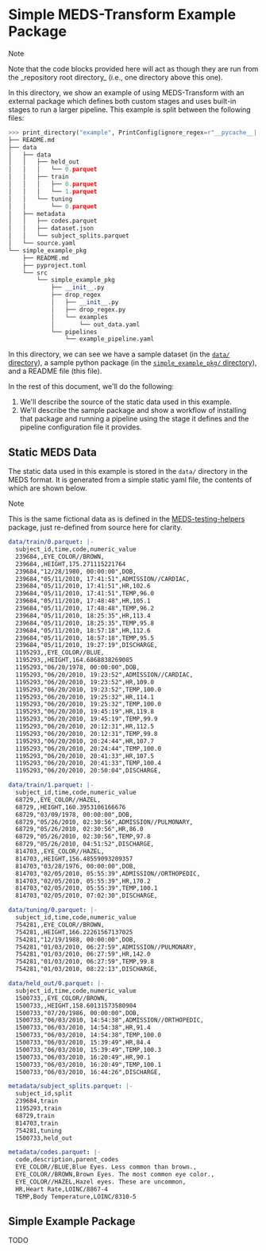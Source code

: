 # Simple MEDS-Transform Example Package

> [!NOTE]
> Note that the code blocks provided here will act as though they are run from the \_repository root
> directory\_ (i.e., one directory above this one).

In this directory, we show an example of using MEDS-Transform with an external package which defines both
custom stages and uses built-in stages to run a larger pipeline. This example is split between the following
files:

```python
>>> print_directory("example", PrintConfig(ignore_regex=r"__pycache__|.egg-info"))
├── README.md
├── data
│   ├── data
│   │   ├── held_out
│   │   │   └── 0.parquet
│   │   ├── train
│   │   │   ├── 0.parquet
│   │   │   └── 1.parquet
│   │   └── tuning
│   │       └── 0.parquet
│   ├── metadata
│   │   ├── codes.parquet
│   │   ├── dataset.json
│   │   └── subject_splits.parquet
│   └── source.yaml
└── simple_example_pkg
    ├── README.md
    ├── pyproject.toml
    └── src
        └── simple_example_pkg
            ├── __init__.py
            ├── drop_regex
            │   ├── __init__.py
            │   ├── drop_regex.py
            │   └── examples
            │       └── out_data.yaml
            └── pipelines
                └── example_pipeline.yaml

```

In this directory, we can see we have a sample dataset (in the [`data/` directory](data)), a sample python package (in
the [`simple_example_pkg/` directory](simple_example_pkg)), and a README file (this file).

In the rest of this document, we'll do the following:

1. We'll describe the source of the static data used in this example.
2. We'll describe the sample package and show a workflow of installing that package and running a pipeline
    using the stage it defines and the pipeline configuration file it provides.

## Static MEDS Data

The static data used in this example is stored in the `data/` directory in the MEDS format. It is generated
from a simple static yaml file, the contents of which are shown below.

> [!NOTE]
> This is the same fictional data as is defined in the
> [MEDS-testing-helpers](https://meds-testing-helpers.readthedocs.io/en/latest/) package, just re-defined from
> source here for clarity.

```yaml
data/train/0.parquet: |-
  subject_id,time,code,numeric_value
  239684,,EYE_COLOR//BROWN,
  239684,,HEIGHT,175.271115221764
  239684,"12/28/1980, 00:00:00",DOB,
  239684,"05/11/2010, 17:41:51",ADMISSION//CARDIAC,
  239684,"05/11/2010, 17:41:51",HR,102.6
  239684,"05/11/2010, 17:41:51",TEMP,96.0
  239684,"05/11/2010, 17:48:48",HR,105.1
  239684,"05/11/2010, 17:48:48",TEMP,96.2
  239684,"05/11/2010, 18:25:35",HR,113.4
  239684,"05/11/2010, 18:25:35",TEMP,95.8
  239684,"05/11/2010, 18:57:18",HR,112.6
  239684,"05/11/2010, 18:57:18",TEMP,95.5
  239684,"05/11/2010, 19:27:19",DISCHARGE,
  1195293,,EYE_COLOR//BLUE,
  1195293,,HEIGHT,164.6868838269085
  1195293,"06/20/1978, 00:00:00",DOB,
  1195293,"06/20/2010, 19:23:52",ADMISSION//CARDIAC,
  1195293,"06/20/2010, 19:23:52",HR,109.0
  1195293,"06/20/2010, 19:23:52",TEMP,100.0
  1195293,"06/20/2010, 19:25:32",HR,114.1
  1195293,"06/20/2010, 19:25:32",TEMP,100.0
  1195293,"06/20/2010, 19:45:19",HR,119.8
  1195293,"06/20/2010, 19:45:19",TEMP,99.9
  1195293,"06/20/2010, 20:12:31",HR,112.5
  1195293,"06/20/2010, 20:12:31",TEMP,99.8
  1195293,"06/20/2010, 20:24:44",HR,107.7
  1195293,"06/20/2010, 20:24:44",TEMP,100.0
  1195293,"06/20/2010, 20:41:33",HR,107.5
  1195293,"06/20/2010, 20:41:33",TEMP,100.4
  1195293,"06/20/2010, 20:50:04",DISCHARGE,

data/train/1.parquet: |-
  subject_id,time,code,numeric_value
  68729,,EYE_COLOR//HAZEL,
  68729,,HEIGHT,160.3953106166676
  68729,"03/09/1978, 00:00:00",DOB,
  68729,"05/26/2010, 02:30:56",ADMISSION//PULMONARY,
  68729,"05/26/2010, 02:30:56",HR,86.0
  68729,"05/26/2010, 02:30:56",TEMP,97.8
  68729,"05/26/2010, 04:51:52",DISCHARGE,
  814703,,EYE_COLOR//HAZEL,
  814703,,HEIGHT,156.48559093209357
  814703,"03/28/1976, 00:00:00",DOB,
  814703,"02/05/2010, 05:55:39",ADMISSION//ORTHOPEDIC,
  814703,"02/05/2010, 05:55:39",HR,170.2
  814703,"02/05/2010, 05:55:39",TEMP,100.1
  814703,"02/05/2010, 07:02:30",DISCHARGE,

data/tuning/0.parquet: |-
  subject_id,time,code,numeric_value
  754281,,EYE_COLOR//BROWN,
  754281,,HEIGHT,166.22261567137025
  754281,"12/19/1988, 00:00:00",DOB,
  754281,"01/03/2010, 06:27:59",ADMISSION//PULMONARY,
  754281,"01/03/2010, 06:27:59",HR,142.0
  754281,"01/03/2010, 06:27:59",TEMP,99.8
  754281,"01/03/2010, 08:22:13",DISCHARGE,

data/held_out/0.parquet: |-
  subject_id,time,code,numeric_value
  1500733,,EYE_COLOR//BROWN,
  1500733,,HEIGHT,158.60131573580904
  1500733,"07/20/1986, 00:00:00",DOB,
  1500733,"06/03/2010, 14:54:38",ADMISSION//ORTHOPEDIC,
  1500733,"06/03/2010, 14:54:38",HR,91.4
  1500733,"06/03/2010, 14:54:38",TEMP,100.0
  1500733,"06/03/2010, 15:39:49",HR,84.4
  1500733,"06/03/2010, 15:39:49",TEMP,100.3
  1500733,"06/03/2010, 16:20:49",HR,90.1
  1500733,"06/03/2010, 16:20:49",TEMP,100.1
  1500733,"06/03/2010, 16:44:26",DISCHARGE,

metadata/subject_splits.parquet: |-
  subject_id,split
  239684,train
  1195293,train
  68729,train
  814703,train
  754281,tuning
  1500733,held_out

metadata/codes.parquet: |-
  code,description,parent_codes
  EYE_COLOR//BLUE,Blue Eyes. Less common than brown.,
  EYE_COLOR//BROWN,Brown Eyes. The most common eye color.,
  EYE_COLOR//HAZEL,Hazel eyes. These are uncommon,
  HR,Heart Rate,LOINC/8867-4
  TEMP,Body Temperature,LOINC/8310-5
```

## Simple Example Package

TODO
